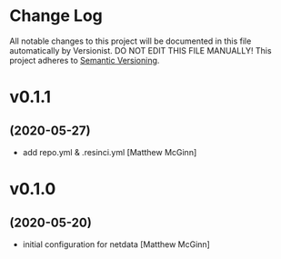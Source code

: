 # Change Log

All notable changes to this project will be documented in this file
automatically by Versionist. DO NOT EDIT THIS FILE MANUALLY!
This project adheres to [Semantic Versioning](http://semver.org/).

# v0.1.1
## (2020-05-27)

* add repo.yml & .resinci.yml [Matthew McGinn]

# v0.1.0
## (2020-05-20)

* initial configuration for netdata [Matthew McGinn]
